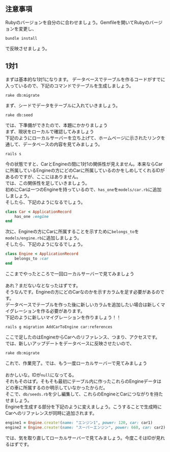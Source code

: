 ## 注意事項
Rubyのバージョンを自分のに合わせましょう。Gemfileを開いてRubyのバージョンを変更し、
```
bundle install
```
で反映させましょう。

## 1対1
まずは基本的な1対1になります。
データベースでテーブルを作るコードがすでに入っているので、下記のコマンドでテーブルを生成しましょう。
```
rake db:migrate
```
まず、シードでデータをテーブルに入れていきましょう。
```
rake db:seed
```
では、下準備ができたので、本題にかかりましょう<br>
まず、現状をローカルで確認してみましょう<br>
下記のようにローカルサーバーを立ち上げて、ホームページに示されたリンクを通して、データベースの内容を見てみましょう。
```
rails s
```
今の状態ですと、CarとEngineの間に1対1の関係性が見えません。本来ならCarに所属しているEngineの方にどのCarに所属しているのかをしめしてくれるIDがあるのですが、ここにはありません。<br>
では、この関係性を足していきましょう。<br>
初めにCarは一つのEngineを持っているので、<code>has_one</code>を<code>models/car.rb</code>に追加しましょう。<br>
そしたら、下記のようになるでしょう。
```ruby
class Car < ApplicationRecord
    has_one :engine
end
```
次に、Engineの方にCarに所属することを示すために<code>belongs_to</code>を<code>models/engine.rb</code>に追加しましょう。<br>
そしたら、下記のようになるでしょう。
```ruby
class Engine < ApplicationRecord
    belongs_to :car
end
```
ここまでやったところで一回ローカルサーバーで見てみましょう<br>
<br>
あれ？まだないなとなったはずです。<br>
そうなんです。Engineの方にどのCarなのかを示すカラムを足す必要があるのです。<br>
データベースでテーブルを作った後に新しいカラムを追加したい場合は新しくマイグレーションを作る必要があります。<br>
下記のように新しいマイグレーションを作りましょう！！
```
rails g migration AddCarToEngine car:references
```
ここで足したのはEngineからCarへのリファレンス、つまり、アクセスです。<br>
では、新しいアップデートをデータベースに反映させたいので、<br>
```
rake db:migrate
```
これで、作業完了。では、もう一度ローカルサーバーで見てみましょう<br>
<br>
おかしいな。IDが<code>null</code>になってる。<br>
それもそのはず。そもそも最初にテーブル内に作ったこれらのEngineデータはどの車に所属するのか明示していなかったからだ。<br>
そこで、<code>db/seeds.rb</code>を少し編集して、これらのEngineとCarにつながりを持たせましょう。<br>
Engineを生成する部分を下記のように変えましょう。こうすることで生成時にCarへのリファレンスが同時に追加されます。
```ruby
engine1 = Engine.create!(name: "エンジン1", power: 120, car: car1)
engine2 = Engine.create!(name: "スーパーエンジン", power: 660, car: car2)
```
では、気を取り直してローカルサーバーで見てみましょう。今度こそはIDが見れるはずです。